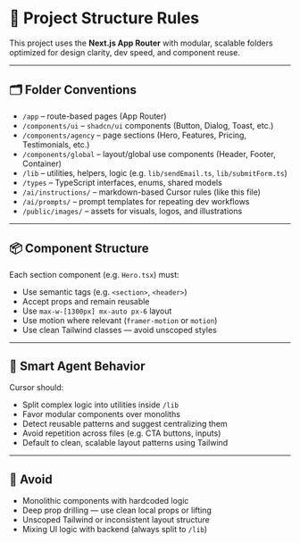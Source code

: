 # 🧱 Project Structure Rules

This project uses the **Next.js App Router** with modular, scalable folders optimized for design clarity, dev speed, and component reuse.

---

## 🗂️ Folder Conventions

- `/app` – route-based pages (App Router)
- `/components/ui` – `shadcn/ui` components (Button, Dialog, Toast, etc.)
- `/components/agency` – page sections (Hero, Features, Pricing, Testimonials, etc.)
- `/components/global` – layout/global use components (Header, Footer, Container)
- `/lib` – utilities, helpers, logic (e.g. `lib/sendEmail.ts`, `lib/submitForm.ts`)
- `/types` – TypeScript interfaces, enums, shared models
- `/ai/instructions/` – markdown-based Cursor rules (like this file)
- `/ai/prompts/` – prompt templates for repeating dev workflows
- `/public/images/` – assets for visuals, logos, and illustrations

---

## 📦 Component Structure

Each section component (e.g. `Hero.tsx`) must:

- Use semantic tags (e.g. `<section>`, `<header>`)
- Accept props and remain reusable
- Use `max-w-[1300px] mx-auto px-6` layout
- Use motion where relevant (`framer-motion` or `motion`)
- Use clean Tailwind classes — avoid unscoped styles

---

## 🧠 Smart Agent Behavior

Cursor should:

- Split complex logic into utilities inside `/lib`
- Favor modular components over monoliths
- Detect reusable patterns and suggest centralizing them
- Avoid repetition across files (e.g. CTA buttons, inputs)
- Default to clean, scalable layout patterns using Tailwind

---

## 🚫 Avoid

- Monolithic components with hardcoded logic
- Deep prop drilling — use clean local props or lifting
- Unscoped Tailwind or inconsistent layout structure
- Mixing UI logic with backend (always split to `/lib`)
